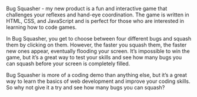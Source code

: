 Bug Squasher - my new product is a fun and interactive game that challenges your reflexes and hand-eye coordination. The game is written in HTML, CSS, and JavaScript and is perfect for those who are interested in learning how to code games.

In Bug Squasher, you get to choose between four different bugs and squash them by clicking on them. However, the faster you squash them, the faster new ones appear, eventually flooding your screen. It’s impossible to win the game, but it’s a great way to test your skills and see how many bugs you can squash before your screen is completely filled.

Bug Squasher is more of a coding demo than anything else, but it’s a great way to learn the basics of web development and improve your coding skills. So why not give it a try and see how many bugs you can squash?
